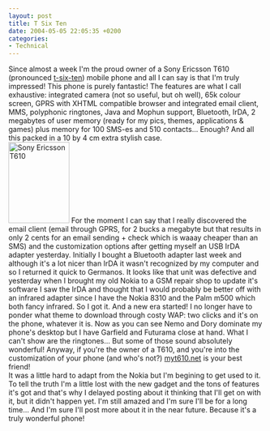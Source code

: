 ```yaml
---
layout: post
title: T Six Ten
date: 2004-05-05 22:05:35 +0200
categories:
- Technical
---
```

<p>Since almost a week I'm the proud owner of a Sony Ericsson T610 (pronounced <a href="http://www.sonyericsson.com/t610/" title="The official site">t-six-ten</a>) mobile phone and all I can say is that I'm truly impressed! This phone is purely fantastic! The features are what I call exhaustive: integrated camera (not so useful, but oh well), 65k colour screen, GPRS with XHTML compatible browser and integrated email client, MMS, polyphonic ringtones, Java and Mophun support, Bluetooth, IrDA, 2 megabytes of user memory (ready for my pics, themes, applications & games) plus memory for 100 SMS-es and 510 contacts... Enough? And all this packed in a 10 by 4 cm extra stylish case.<br />
<a href="http://www.rusiczki.net/blog/blogpics/sony_ericsson_t610.php" onclick="window.open('http://www.rusiczki.net/blog/blogpics/sony_ericsson_t610.php','popup','width=480,height=640,scrollbars=no,resizable=no,toolbar=no,directories=no,location=no,menubar=no,status=no,left=0,top=0'); return false"><img src="http://www.rusiczki.net/blog/blogpics/sony_ericsson_t610-thumb.jpg" width="120" height="160" border="0" alt="Sony Ericsson T610" class="postimage" /></a> For the moment I can say that I really discovered the email client (email through GPRS, for 2 bucks a megabyte but that results in only 2 cents for an email sending + check which is waaay cheaper than an SMS) and the customization options after getting myself an USB IrDA adapter yesterday. Initially I bought a Bluetooth adapter last week and although it's a lot nicer than IrDA it wasn't recognized by my computer and so I returned it quick to Germanos. It looks like that unit was defective and yesterday when I brought my old Nokia to a GSM repair shop to update it's software I saw the IrDA and thought that I would probably be better off with an infrared adapter since I have the Nokia 8310 and the Palm m500 which both fancy infrared. So I got it. And a new era started! I no longer have to ponder what theme to download through costy WAP: two clicks and it's on the phone, whatever it is. Now as you can see Nemo and Dory dominate my phone's desktop but I have Garfield and Futurama close at hand. What I can't show are the ringtones... But some of those sound absolutely wonderful! Anyway, if you're the owner of a T610, and you're into the customization of your phone (and who's not?) <a href="http://www.myt610.net" title="THE site for the Ericsson T610 freak">myt610.net</a> is your best friend!<br />
It was a little hard to adapt from the Nokia but I'm begining to get used to it. To tell the truth I'm a little lost with the new gadget and the tons of features it's got and that's why I delayed posting about it thinking that I'll get on with it, but it didn't happen yet. I'm still amazed and I'm sure I'll be for a long time... And I'm sure I'll post more about it in the near future. Because it's a truly wonderful phone!</p>
